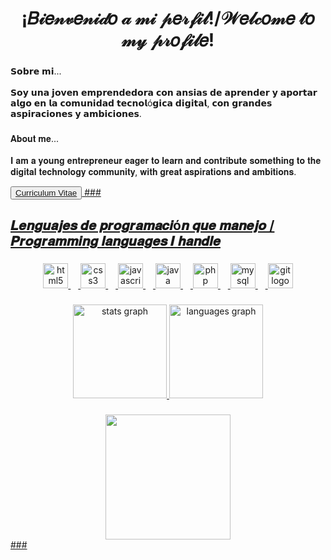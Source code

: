 <h1 align="center">¡𝐵𝒾𝑒𝓃𝓋𝑒𝓃𝒾𝒹𝑜 𝒶 𝓂𝒾 𝓅𝑒𝓇𝒻𝒾𝓁!/𝒲𝑒𝓁𝒸𝑜𝓂𝑒 𝓉𝑜 𝓂𝓎 𝓅𝓇𝑜𝒻𝒾𝓁𝑒!</h1>

###

<p align="left">𝗦𝗼𝗯𝗿𝗲 𝗺𝗶...<br><br>𝗦𝗼𝘆 𝘂𝗻𝗮 𝗷𝗼𝘃𝗲𝗻 𝗲𝗺𝗽𝗿𝗲𝗻𝗱𝗲𝗱𝗼𝗿𝗮 𝗰𝗼𝗻 𝗮𝗻𝘀𝗶𝗮𝘀 𝗱𝗲 𝗮𝗽𝗿𝗲𝗻𝗱𝗲𝗿 𝘆 𝗮𝗽𝗼𝗿𝘁𝗮𝗿 𝗮𝗹𝗴𝗼 𝗲𝗻 𝗹𝗮 𝗰𝗼𝗺𝘂𝗻𝗶𝗱𝗮𝗱 𝘁𝗲𝗰𝗻𝗼𝗹ó𝗴𝗶𝗰𝗮 𝗱𝗶𝗴𝗶𝘁𝗮𝗹, 𝗰𝗼𝗻 𝗴𝗿𝗮𝗻𝗱𝗲𝘀 𝗮𝘀𝗽𝗶𝗿𝗮𝗰𝗶𝗼𝗻𝗲𝘀 𝘆 𝗮𝗺𝗯𝗶𝗰𝗶𝗼𝗻𝗲𝘀.</p>

###

<p align="left">𝐀𝐛𝐨𝐮𝐭 𝐦𝐞...<br><br>𝐈 𝐚𝐦 𝐚 𝐲𝐨𝐮𝐧𝐠 𝐞𝐧𝐭𝐫𝐞𝐩𝐫𝐞𝐧𝐞𝐮𝐫 𝐞𝐚𝐠𝐞𝐫 𝐭𝐨 𝐥𝐞𝐚𝐫𝐧 𝐚𝐧𝐝 𝐜𝐨𝐧𝐭𝐫𝐢𝐛𝐮𝐭𝐞 𝐬𝐨𝐦𝐞𝐭𝐡𝐢𝐧𝐠 𝐭𝐨 𝐭𝐡𝐞 𝐝𝐢𝐠𝐢𝐭𝐚𝐥 𝐭𝐞𝐜𝐡𝐧𝐨𝐥𝐨𝐠𝐲 𝐜𝐨𝐦𝐦𝐮𝐧𝐢𝐭𝐲, 𝐰𝐢𝐭𝐡 𝐠𝐫𝐞𝐚𝐭 𝐚𝐬𝐩𝐢𝐫𝐚𝐭𝐢𝐨𝐧𝐬 𝐚𝐧𝐝 𝐚𝐦𝐛𝐢𝐭𝐢𝐨𝐧𝐬.</p>
<button><a href="https://www.canva.com/design/DAGdUi8eM3A/zMbW8gMLOW-BZncnLt6aPA/view?utm_content=DAGdUi8eM3A&utm_campaign=designshare&utm_medium=link2&utm_source=uniquelinks&utlId=h60ee68e476">Curriculum Vitae</button>
###

<h2 align="left">𝑳𝒆𝒏𝒈𝒖𝒂𝒋𝒆𝒔 𝒅𝒆 𝒑𝒓𝒐𝒈𝒓𝒂𝒎𝒂𝒄𝒊ó𝒏 𝒒𝒖𝒆 𝒎𝒂𝒏𝒆𝒋𝒐 / 𝑷𝒓𝒐𝒈𝒓𝒂𝒎𝒎𝒊𝒏𝒈 𝒍𝒂𝒏𝒈𝒖𝒂𝒈𝒆𝒔 ​​𝑰 𝒉𝒂𝒏𝒅𝒍𝒆</h2>

###

<div align="center">
  <img src="https://cdn.jsdelivr.net/gh/devicons/devicon/icons/html5/html5-original.svg" height="40" alt="html5 logo"  />
  <img width="12" />
  <img src="https://cdn.jsdelivr.net/gh/devicons/devicon/icons/css3/css3-original.svg" height="40" alt="css3 logo"  />
  <img width="12" />
  <img src="https://cdn.jsdelivr.net/gh/devicons/devicon/icons/javascript/javascript-original.svg" height="40" alt="javascript logo"  />
  <img width="12" />
  <img src="https://cdn.jsdelivr.net/gh/devicons/devicon/icons/java/java-original.svg" height="40" alt="java logo"  />
  <img width="12" />
  <img src="https://cdn.jsdelivr.net/gh/devicons/devicon/icons/php/php-original.svg" height="40" alt="php logo"  />
  <img width="12" />
  <img src="https://cdn.jsdelivr.net/gh/devicons/devicon/icons/mysql/mysql-original.svg" height="40" alt="mysql logo"  />
  <img width="12" />
  <img src="https://cdn.jsdelivr.net/gh/devicons/devicon/icons/git/git-original.svg" height="40" alt="git logo"  />
</div>

###

<div align="center">
  <img src="https://github-readme-stats.vercel.app/api?username=RosaLlorente&hide_title=false&hide_rank=false&show_icons=true&include_all_commits=true&count_private=true&disable_animations=false&theme=dracula&locale=en&hide_border=false&order=1" height="150" alt="stats graph"  />
  <img src="https://github-readme-stats.vercel.app/api/top-langs?username=RosaLlorente&locale=en&hide_title=false&layout=compact&card_width=320&langs_count=5&theme=dracula&hide_border=false&order=2" height="150" alt="languages graph"  />
</div>

###

<div align="center">
  <img height="200" src="https://i.pinimg.com/originals/e7/7a/1e/e77a1e25a95370f4f625c115f1622378.gif"  />
</div>
###
